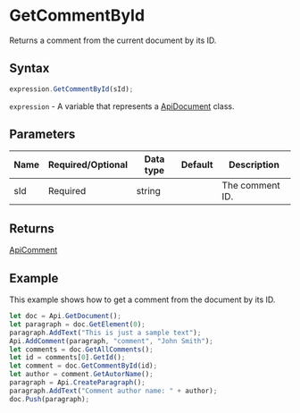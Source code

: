 # GetCommentById

Returns a comment from the current document by its ID.

## Syntax

```javascript
expression.GetCommentById(sId);
```

`expression` - A variable that represents a [ApiDocument](../ApiDocument.md) class.

## Parameters

| **Name** | **Required/Optional** | **Data type** | **Default** | **Description** |
| ------------- | ------------- | ------------- | ------------- | ------------- |
| sId | Required | string |  | The comment ID. |

## Returns

[ApiComment](../../ApiComment/ApiComment.md)

## Example

This example shows how to get a comment from the document by its ID.

```javascript editor-docx
let doc = Api.GetDocument();
let paragraph = doc.GetElement(0);
paragraph.AddText("This is just a sample text");
Api.AddComment(paragraph, "comment", "John Smith");
let comments = doc.GetAllComments();
let id = comments[0].GetId();
let comment = doc.GetCommentById(id);
let author = comment.GetAutorName();
paragraph = Api.CreateParagraph();
paragraph.AddText("Comment author name: " + author);
doc.Push(paragraph);
```
